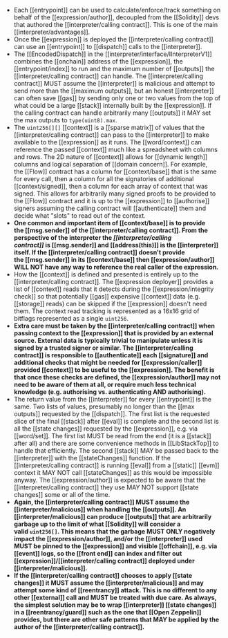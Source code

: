 - Each [[entrypoint]] can be used to calculate/enforce/track something on behalf of the [[expression/author]], decoupled from the [[Solidity]] devs that authored the [[interpreter/calling contract]]. This is one of the main [[interpreter/advantages]].
- Once the [[expression]] is deployed the [[interpreter/calling contract]] can use an [[entrypoint]] to [[dispatch]] calls to the [[interpreter]].
- The [[EncodedDispatch]] in the [[interpreter/interface/IInterpreterV1]] combines the [[onchain]] address of the [[expression]], the [[entrypoint/index]] to run and the maximum number of [[outputs]] the [[interpreter/calling contract]] can handle. The [[interpreter/calling contract]] MUST assume the [[interpreter]] is malicious and attempt to send more than the [[maximum outputs]], but an honest [[interpreter]] can often save [[gas]] by sending only one or two values from the top of what could be a large [[stack]] internally built by the [[expression]]. If the calling contract can handle arbitrarily many [[outputs]] it MAY set the max outputs to `type(uint8).max`.
- The `uint256[][]` [[context]] is a [[sparse matrix]] of values that the [[interpreter/calling contract]] can pass to the [[interpreter]] to make available to the [[expression]] as it runs. The [[word/context]] can reference the passed [[context]] much like a spreadsheet with columns and rows. The 2D nature of [[context]] allows for [[dynamic length]] columns and logical separation of [[domain concern]]. For example, the [[Flow]] contract has a column for [[context/base]] that is the same for every call, then a column for all the signatories of additional [[context/signed]], then a column for each array of context that was signed. This allows for arbitrarily many signed proofs to be provided to the [[Flow]] contract and it is up to the [[expression]] to [[authorise]] signers assuming the calling contract will [[authenticate]] them and decide what "slots" to read out of the context.
- **One common and important item of [[context/base]] is to provide the [[msg.sender]] of the [[interpreter/calling contract]]. From the perspective of the interpreter the *[[interpreter/calling contract]]* is [[msg.sender]] and [[address(this)]] is the [[interpreter]] itself. If the [[interpreter/calling contract]] doesn't provide the [[msg.sender]] in its [[context/base]] then [[expression/author]] WILL NOT have any way to reference the real caller of the expression.**
- How the [[context]] is defined and presented is entirely up to the [[interpreter/calling contract]]. The [[expression deployer]] provides a list of [[context]] reads that it detects during the [[expression/integrity check]] so that potentially [[gas]] expensive [[context]] data (e.g. [[storage]] reads) can be skipped if the [[expression]] doesn't need them. The context read tracking is represented as a 16x16 grid of bitflags represented as a single `uint256`.
- **Extra care must be taken by the [[interpreter/calling contract]] when passing context to the [[expression]] that is provided by an external source. External data is typically trivial to manipulate unless it is signed by a trusted signer or similar. The [[interpreter/calling contract]] is responsible to [[authenticate]] each [[signature]] and additional checks that might be needed for [[expression/caller]] provided [[context]] to be useful to the [[expression]]. The benefit is that once these checks are defined, the [[expression/author]] may not need to be aware of them at all, or require much less technical knowledge (e.g. authorising vs. authenticating AND authorising).**
- The return value from the [[interpreter]] for every [[entrypoint]] is the same. Two lists of values, presumably no longer than the [[max outputs]] requested by the [[dispatch]]. The first list is the requested slice of the final [[stack]] after [[eval]] is complete and the second list is all the [[state changes]] requested by the [[expression]], e.g. via [[word/set]]. The first list MUST be read from the end (it is a [[stack]] after all) and there are some convenience methods in [[LibStackTop]] to handle that efficiently. The second [[stack]] MAY be passed back to the [[interpreter]] with the [[stateChanges]] function. If the [[interpreter/calling contract]] is running [[eval]] from a [[static]] [[evm]] context it MAY NOT call [[stateChanges]] as this would be impossible anyway. The [[expression/author]] is expected to be aware that the [[interpreter/calling contract]] they use MAY NOT support [[state changes]] some or all of the time.
- **Again, the [[interpreter/calling contract]] MUST assume the [[interpreter/malicious]] when handling the [[outputs]]. An [[interpreter/malicious]] can produce [[outputs]] that are arbitrarily garbage up to the limit of what [[Solidity]] will consider a valid `uint256[]`. This means that the garbage MUST ONLY negatively impact the [[expression/author]], and/or the [[interpreter]] used MUST be pinned to the [[expression]] and visible [[offchain]], e.g. via [[event]] logs, so the [[front end]] can index and filter out [[expression]]/[[interpreter/calling contract]] deployed under [[interpreter/malicious]].**
- **If the [[interpreter/calling contract]] chooses to apply [[state changes]] it MUST assume the [[interpreter/malicious]] and may attempt some kind of [[reentrancy]] attack. This is no different to any other [[external]] call and MUST be treated with due care. As always, the simplest solution may be to wrap [[interpreter]] [[state changes]] in a [[reentrancy/guard]] such as the one that [[Open Zeppelin]] provides, but there are other safe patterns that MAY be applied by the author of the [[interpreter/calling contract]].**